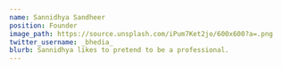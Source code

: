 ```yaml
---
name: Sannidhya Sandheer
position: Founder
image_path: https://source.unsplash.com/iPum7Ket2jo/600x600?a=.png
twitter_username: _bhedia_
blurb: Sannidhya likes to pretend to be a professional.
---
```


